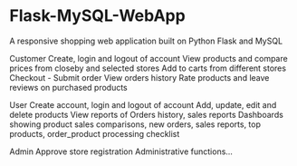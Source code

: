 # Flask-MySQL-WebApp
A responsive shopping web application built on Python Flask and MySQL

Customer
Create, login and logout of account
View products and compare prices from closeby and selected stores
Add to carts from different stores
Checkout - Submit order
View orders history
Rate products and leave reviews on purchased products

User
Create account, login and logout of account
Add, update, edit and delete products
View reports of Orders history, sales reports
Dashboards showing product sales comparisons, new orders, sales reports, 
top products, order_product processing checklist

Admin
Approve store registration
Administrative functions...
